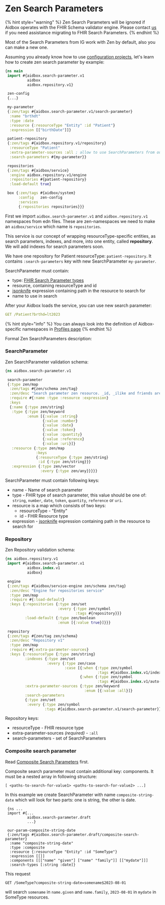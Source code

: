 # Zen Search Parameters

{% hint style="warning" %}
Zen Search Parameters will be ignored if Aidbox operates with the FHIR Schema validator engine. Please contact [us](../../../../contact-us.md) if you need assistance migrating to FHIR Search Parameters.
{% endhint %}

Most of the Search Parameters from IG work with Zen by default, also you can make a new one.

Assuming you already know how to use [configuration projects](../../../../aidbox-configuration/aidbox-zen-lang-project/setting-up-a-configuration-project.md), let's learn how to create zen search parameter by example:

```clojure
{ns main
 import #{aidbox.search-parameter.v1
          aidbox
          aidbox.repository.v1}

 zen-config
 {...}

 my-parameter
 {:zen/tags #{aidbox.search-parameter.v1/search-parameter}
  :name "brthdt"
  :type :date
  :resource {:resourceType "Entity" :id "Patient"}
  :expression [["birthDate"]]}

 patient-repository
 {:zen/tags #{aidbox.repository.v1/repository}
  :resourceType "Patient"
  :extra-parameter-sources :all ; allow to use SearchParameters from outside of repo
  :search-parameters #{my-parameter}}

 repositories
 {:zen/tags #{aidbox/service}
  :engine aidbox.repository.v1/engine
  :repositories #{patient-repository}
  :load-default true}

 box {:zen/tags #{aidbox/system}
      :config   zen-config
      :services
      {:repositories repositories}}}
```

First we import `aidbox.search-parameter.v1` and `aidbox.repository.v1` namespaces from edn files. These are zen-namespaces we need to make an `aidbox/service` which name is `repositories`.

This service is our concept of wrapping resourceType-specific entities, as search parameters, indexes, and more, into one entity, called **repository**. We will add indexes for search parameters soon.

We have one repository for Patient resourceType: `patient-repository`. It contains `:search-parameters` key with new SearchParameter `my-parameter`.

SearchParameter must contain:

* type: [FHIR Search Parameter types](../#search-parameters)
* resource, containing resourceType and id
* [jsonknife](zen-search-parameters.md#jsonpath-vs-jsonknife) expression containing path in the resource to search for
* name to use in search

After your Aidbox loads the service, you can use new search parameter:

```yaml
GET /Patient?brthd=lt2023
```

{% hint style="info" %}
You can always look into the definition of Aidbox-specific namespaces in [Profiles page](../../../../profiling-and-validation/profiling-with-zen-lang/extend-an-ig-with-a-custom-zen-profile.md#check-if-your-profile-is-loaded)
{% endhint %}

Formal Zen SearchParameters description:

### SearchParameter

Zen SearchParameter validation schema:

```clojure
{ns aidbox.search-parameter.v1

 search-parameter
 {:type zen/map
  :zen/tags #{zen/schema zen/tag}
  :zen/desc "Search parameter zen resource. _id, _ilike and friends are still handled by Aidbox."
  :require #{:name :type :resource :expression}
  :keys
  {:name {:type zen/string}
   :type {:type zen/keyword
          :enum [{:value :string}
                 {:value :number}
                 {:value :date}
                 {:value :token}
                 {:value :quantity}
                 {:value :reference}
                 {:value :uri}]}
   :resource {:type zen/map
              :keys
              {:resourceType {:type zen/string}
               :id {:type zen/string}}}
   :expression {:type zen/vector
                :every {:type zen/any}}}}}
```

SearchParameter must contain following keys:

* name - Name of search parameter
* type - FHIR type of search parameter, this value should be one of: `string`, `number`, `date`, `token`, `quantity`, `reference` or `uri`.
* resource is a map which consists of two keys:
  * resourceType - "Entity"
  * id - FHIR Resource type
* expression - [jsonknife](zen-search-parameters.md#jsonpath-vs-jsonknife) expression containing path in the resource to search for

### Repository

Zen Repository validation schema:

```clojure
{ns aidbox.repository.v1
 import #{aidbox.search-parameter.v1
          aidbox.index.v1
          aidbox}

 engine
 {:zen/tags #{aidbox/service-engine zen/schema zen/tag}
  :zen/desc "Engine for repositories service"
  :type zen/map
  :require #{:load-default}
  :keys {:repositories {:type zen/set
                        :every {:type zen/symbol
                                :tags #{repository}}}
         :load-default {:type zen/boolean
                        :enum [{:value true}]}}}

 repository
 {:zen/tags #{zen/tag zen/schema}
  :zen/desc "Repository v1"
  :type zen/map
  :require #{:extra-parameter-sources}
  :keys {:resourceType {:type zen/string}
         :indexes {:type zen/set
                   :every {:type zen/case
                           :case [{:when {:type zen/symbol
                                          :tags #{aidbox.index.v1/index}}}
                                  {:when {:type zen/symbol
                                          :tags #{aidbox.index.v1/auto-index}}}]}}
         :extra-parameter-sources {:type zen/keyword 
                                    :enum [{:value :all}]}
         :search-parameters
         {:type zen/set
          :every {:type zen/symbol
                  :tags #{aidbox.search-parameter.v1/search-parameter}}}}}}

```

Repository keys:

* resourceType - FHIR resource type
* extra-parameter-sources _(required)_ - `:all`
* search-parameters - set of SearchParameters

### Composite search parameter

Read [Composite Search Parameters](../composite-search-parameters.md) first.

Composite search parameter must contain additional key: components. It must be a nested array in following structure:

```
[ <paths-to-search-for-value1> <paths-to-search-for-value2> ...]
```

In this example we create SearchParameter with name `composite-string-date` which will look for two parts: one is string, the other is date.

```
 {ns ...
 import #{...
          aidbox.search-parameter.draft
          ...}

 our-param-composite-string-date
 {:zen/tags #{aidbox.search-parameter.draft/composite-search-parameter}
  :name "composite-string-date"
  :type :composite
  :resource {:resourceType "Entity" :id "SomeType"}
  :expression [[]]
  :components [[["name" "given"] ["name" "family"]] [["mydate"]]]
  :search-types [:string :date]}
```

This request

```
GET /SomeType?composite-string-date=somename$2023-08-01
```

will search `somename` in `name.given` and `name.family`, `2023-08-01` in `mydate` in SomeType resources.
